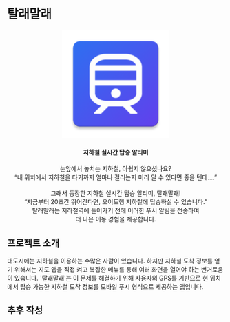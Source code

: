 # 탈래말래


<div align="center">
<p align="center">
    <img src="app/src/main/res/mipmap-xxxhdpi/ic_launcher.png" alt="logo" width="250" height="250"/>
</p>
<h4 align="center">지하철 실시간 탑승 알리미</h4>
<p align="center">
    눈앞에서 놓치는 지하철, 아쉽지 않으셨나요?
    <br/>
    “내 위치에서 지하철을 타기까지 얼마나 걸리는지 미리 알 수 있다면 좋을 텐데….”
    <br/>
    <br/>
    그래서 등장한 지하철 실시간 탑승 알리미, 탈래말래!
    <br/>
    “지금부터 20초간 뛰어간다면, 오이도행 지하철에 탑승하실 수 있습니다.”
    <br/>
    탈래말래는 지하철역에 들어가기 전에 이러한 푸시 알림을 전송하여
    <br/>
    더 나은 이동 경험을 제공합니다.
</p>
</div>


## 프로젝트 소개
대도시에는 지하철을 이용하는 수많은 사람이 있습니다. 하지만 지하철 도착 정보를 얻기 위해서는 지도 앱을 직접 켜고 복잡한 메뉴를 통해 여러 화면을 열어야 하는 번거로움이 있습니다. '탈래말래'는 이 문제를 해결하기 위해 사용자의 GPS를 기반으로 현 위치에서 탑승 가능한 지하철 도착 정보를 모바일 푸시 형식으로 제공하는 앱입니다.

## 추후 작성


